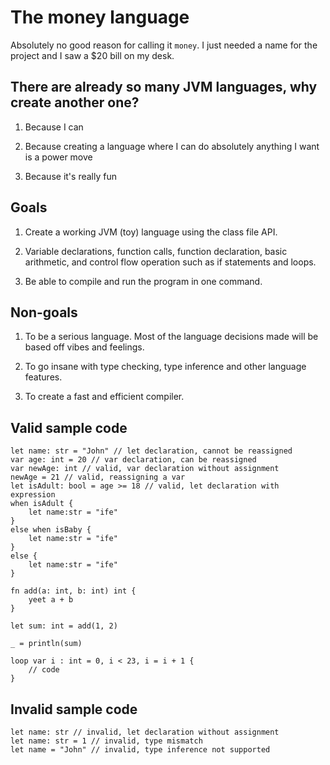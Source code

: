 # The money language

Absolutely no good reason for calling it `money`. I just needed a name for the
project and I saw a $20 bill on my desk.

## There are already so many JVM languages, why create another one?

1. Because I can

2. Because creating a language where I can do absolutely anything I want is
   a power move

3. Because it's really fun

## Goals

1. Create a working JVM (toy) language using the class file API.

2. Variable declarations, function calls, function declaration, basic
   arithmetic, and control flow operation such as if statements and loops.

3. Be able to compile and run the program in one command.

## Non-goals

1. To be a serious language. Most of the language decisions made will be
   based off vibes and feelings.

2. To go insane with type checking, type inference and other language
   features.

3. To create a fast and efficient compiler.

## Valid sample code

```
let name: str = "John" // let declaration, cannot be reassigned
var age: int = 20 // var declaration, can be reassigned
var newAge: int // valid, var declaration without assignment
newAge = 21 // valid, reassigning a var
let isAdult: bool = age >= 18 // valid, let declaration with expression
when isAdult {
    let name:str = "ife"
}
else when isBaby {
    let name:str = "ife"
}  
else {
    let name:str = "ife" 
}

fn add(a: int, b: int) int {
    yeet a + b
}

let sum: int = add(1, 2)

_ = println(sum)

loop var i : int = 0, i < 23, i = i + 1 {
    // code
}
```

## Invalid sample code

```
let name: str // invalid, let declaration without assignment
let name: str = 1 // invalid, type mismatch
let name = "John" // invalid, type inference not supported
``` 